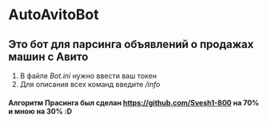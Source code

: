 # AutoAvitoBot
## Это бот для парсинга объявлений о продажах машин с Авито 
1) В файле *Bot.ini* нужно ввести ваш токен
2) Для описания всех команд введите */info*

#### Алгоритм Прасинга был сделан https://github.com/Svesh1-800 на 70% и мною на 30% :D
